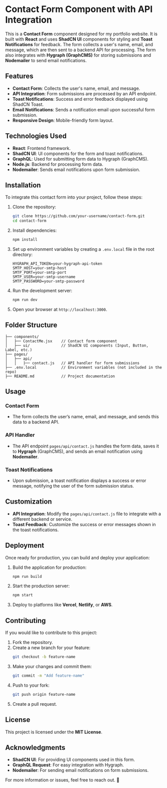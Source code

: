 # Contact Form Component with API Integration

This is a **Contact Form** component designed for my portfolio website. It is built with **React** and uses **ShadCN UI** components for styling and **Toast Notifications** for feedback. The form collects a user's name, email, and message, which are then sent to a backend API for processing. The form also integrates with **Hygraph (GraphCMS)** for storing submissions and **Nodemailer** to send email notifications.

## Features

- **Contact Form**: Collects the user's name, email, and message.
- **API Integration**: Form submissions are processed by an API endpoint.
- **Toast Notifications**: Success and error feedback displayed using ShadCN Toast.
- **Email Notifications**: Sends a notification email upon successful form submission.
- **Responsive Design**: Mobile-friendly form layout.

## Technologies Used

- **React**: Frontend framework.
- **ShadCN UI**: UI components for the form and toast notifications.
- **GraphQL**: Used for submitting form data to Hygraph (GraphCMS).
- **Node.js**: Backend for processing form data.
- **Nodemailer**: Sends email notifications upon form submission.

## Installation

To integrate this contact form into your project, follow these steps:

1. Clone the repository:

   ```bash
   git clone https://github.com/your-username/contact-form.git
   cd contact-form
   ```

2. Install dependencies:

   ```bash
   npm install
   ```

3. Set up environment variables by creating a `.env.local` file in the root directory:

   ```env
   HYGRAPH_API_TOKEN=your-hygraph-api-token
   SMTP_HOST=your-smtp-host
   SMTP_PORT=your-smtp-port
   SMTP_USER=your-smtp-username
   SMTP_PASSWORD=your-smtp-password
   ```

4. Run the development server:

   ```bash
   npm run dev
   ```

5. Open your browser at `http://localhost:3000`.

## Folder Structure

```plaintext
├── components/
│   ├── ContactMe.jsx    // Contact form component
│   ├── ui/              // ShadCN UI components (Input, Button, Label, etc.)
├── pages/
│   ├── api/
│   │   ├── contact.js   // API handler for form submissions
├── .env.local           // Environment variables (not included in the repo)
├── README.md            // Project documentation
```

## Usage

### Contact Form

- The form collects the user’s name, email, and message, and sends this data to a backend API.

### API Handler

- The API endpoint `pages/api/contact.js` handles the form data, saves it to **Hygraph** (GraphCMS), and sends an email notification using **Nodemailer**.

### Toast Notifications

- Upon submission, a toast notification displays a success or error message, notifying the user of the form submission status.

## Customization

- **API Integration**: Modify the `pages/api/contact.js` file to integrate with a different backend or service.
- **Toast Feedback**: Customize the success or error messages shown in the toast notifications.

## Deployment

Once ready for production, you can build and deploy your application:

1. Build the application for production:

   ```bash
   npm run build
   ```

2. Start the production server:

   ```bash
   npm start
   ```

3. Deploy to platforms like **Vercel**, **Netlify**, or **AWS**.

## Contributing

If you would like to contribute to this project:

1. Fork the repository.
2. Create a new branch for your feature:
   ```bash
   git checkout -b feature-name
   ```
3. Make your changes and commit them:
   ```bash
   git commit -m "Add feature-name"
   ```
4. Push to your fork:
   ```bash
   git push origin feature-name
   ```
5. Create a pull request.

## License

This project is licensed under the **MIT License**.

## Acknowledgments

- **ShadCN UI**: For providing UI components used in this form.
- **GraphQL Request**: For easy integration with Hygraph.
- **Nodemailer**: For sending email notifications on form submissions.

For more information or issues, feel free to reach out. 🚀
